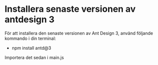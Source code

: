 # Installera senaste versionen av antdesign 3

För att installera den senaste versionen av Ant Design 3, använd följande kommando i din terminal:

- npm install antd@3

Importera det sedan i main.js

<script 
createApp(App).use(router).use(Antd).mount("#app"); 
/>
